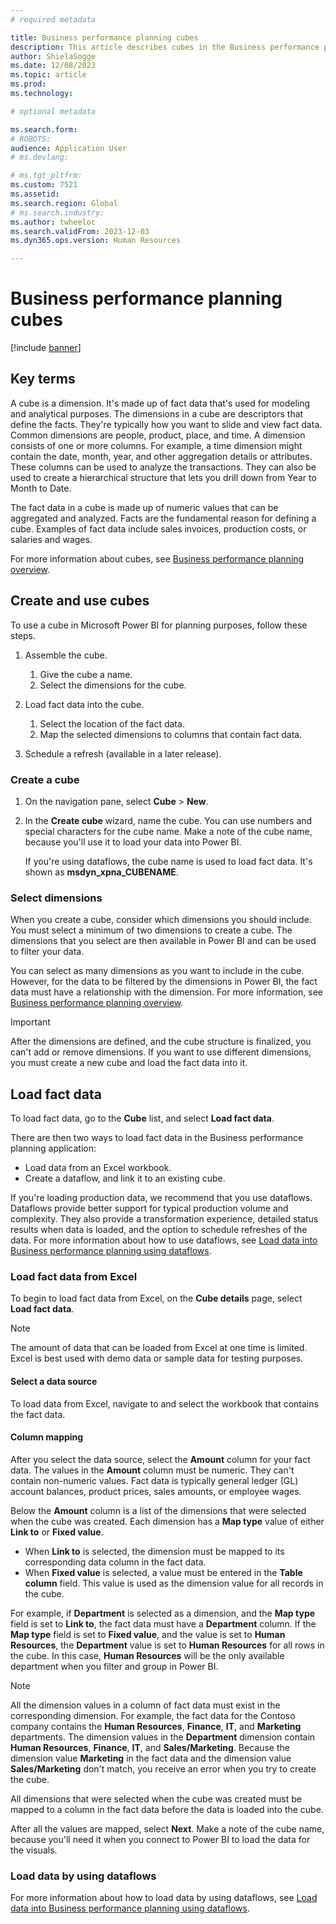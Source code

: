 ```yaml
---
# required metadata

title: Business performance planning cubes
description: This article describes cubes in the Business performance planning application.
author: ShielaSogge
ms.date: 12/08/2023
ms.topic: article
ms.prod: 
ms.technology: 

# optional metadata

ms.search.form: 
# ROBOTS: 
audience: Application User
# ms.devlang: 

# ms.tgt_pltfrm: 
ms.custom: 7521
ms.assetid: 
ms.search.region: Global
# ms.search.industry: 
ms.author: twheeloc
ms.search.validFrom: 2023-12-03
ms.dyn365.ops.version: Human Resources

---
```

# Business performance planning cubes

[!include [banner](../includes/banner.md)]

## Key terms

A cube is a dimension. It's made up of fact data that's used for modeling and analytical purposes. The dimensions in a cube are descriptors that define the facts. They're typically how you want to slide and view fact data. Common dimensions are people, product, place, and time. A dimension consists of one or more columns. For example, a time dimension might contain the date, month, year, and other aggregation details or attributes. These columns can be used to analyze the transactions. They can also be used to create a hierarchical structure that lets you drill down from Year to Month to Date.

The fact data in a cube is made up of numeric values that can be aggregated and analyzed. Facts are the fundamental reason for defining a cube. Examples of fact data include sales invoices, production costs, or salaries and wages.

For more information about cubes, see [Business performance planning overview](business-performance-planning-overview.md).

## Create and use cubes

To use a cube in Microsoft Power BI for planning purposes, follow these steps.

1. Assemble the cube.

    1. Give the cube a name.
    2. Select the dimensions for the cube.

2. Load fact data into the cube.

    1. Select the location of the fact data.
    2. Map the selected dimensions to columns that contain fact data.

3. Schedule a refresh (available in a later release).

### Create a cube

1. On the navigation pane, select **Cube** \> **New**.
2. In the **Create cube** wizard, name the cube. You can use numbers and special characters for the cube name. Make a note of the cube name, because you'll use it to load your data into Power BI.

    If you're using dataflows, the cube name is used to load fact data. It's shown as **msdyn\_xpna\_CUBENAME**.

### Select dimensions

When you create a cube, consider which dimensions you should include. You must select a minimum of two dimensions to create a cube. The dimensions that you select are then available in Power BI and can be used to filter your data.

You can select as many dimensions as you want to include in the cube. However, for the data to be filtered by the dimensions in Power BI, the fact data must have a relationship with the dimension. For more information, see [Business performance planning overview](business-performance-planning-overview.md).

> [!IMPORTANT]
> After the dimensions are defined, and the cube structure is finalized, you can't add or remove dimensions. If you want to use different dimensions, you must create a new cube and load the fact data into it. 

## Load fact data

To load fact data, go to the **Cube** list, and select **Load fact data**.

There are then two ways to load fact data in the Business performance planning application:

- Load data from an Excel workbook.
- Create a dataflow, and link it to an existing cube.

If you're loading production data, we recommend that you use dataflows. Dataflows provide better support for typical production volume and complexity. They also provide a transformation experience, detailed status results when data is loaded, and the option to schedule refreshes of the data. For more information about how to use dataflows, see [Load data into Business performance planning using dataflows](load-data-dataflows.md).

### Load fact data from Excel

To begin to load fact data from Excel, on the **Cube details** page, select **Load fact data**.

> [!NOTE]
> The amount of data that can be loaded from Excel at one time is limited. Excel is best used with demo data or sample data for testing purposes.

#### Select a data source

To load data from Excel, navigate to and select the workbook that contains the fact data.

#### Column mapping

After you select the data source, select the **Amount** column for your fact data. The values in the **Amount** column must be numeric. They can't contain non-numeric values. Fact data is typically general ledger (GL) account balances, product prices, sales amounts, or employee wages.

Below the **Amount** column is a list of the dimensions that were selected when the cube was created. Each dimension has a **Map type** value of either **Link to** or **Fixed value**.

- When **Link to** is selected, the dimension must be mapped to its corresponding data column in the fact data.
- When **Fixed value** is selected, a value must be entered in the **Table column** field. This value is used as the dimension value for all records in the cube.

For example, if **Department** is selected as a dimension, and the **Map type** field is set to **Link to**, the fact data must have a **Department** column. If the **Map type** field is set to **Fixed value**, and the value is set to **Human Resources**, the **Department** value is set to **Human Resources** for all rows in the cube. In this case, **Human Resources** will be the only available department when you filter and group in Power BI.

> [!NOTE]
> All the dimension values in a column of fact data must exist in the corresponding dimension. For example, the fact data for the Contoso company contains the **Human Resources**, **Finance**, **IT**, and **Marketing** departments. The dimension values in the **Department** dimension contain **Human Resources**, **Finance**, **IT**, and **Sales/Marketing**. Because the dimension value **Marketing** in the fact data and the dimension value **Sales/Marketing** don't match, you receive an error when you try to create the cube.

All dimensions that were selected when the cube was created must be mapped to a column in the fact data before the data is loaded into the cube.

After all the values are mapped, select **Next**. Make a note of the cube name, because you'll need it when you connect to Power BI to load the data for the visuals.

### Load data by using dataflows

For more information about how to load data by using dataflows, see [Load data into Business performance planning using dataflows](load-data-dataflows.md).
